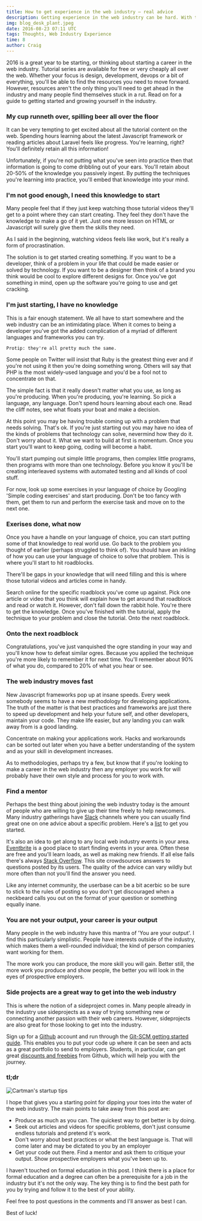 ```yaml
---
title: How to get experience in the web industry – real advice
description: Getting experience in the web industry can be hard. With the right approach and an inquisitive mind getting an opening is easier than you think.
img: blog_desk_plant.jpeg
date: 2016-08-23 07:11 UTC
tags: Thoughts, Web Industry Experience
time: 8
author: Craig
---
```


2016 is a great year to be starting, or thinking about starting a career in the web industry. Tutorial series are available for free or very cheaply all over the web. Whether your focus is design, development, devops or a bit of everything, you'll be able to find the resources you need to move forward. However, resources aren't the only thing you'll need to get ahead in the industry and many people find themselves stuck in a rut. Read on for a guide to getting started and growing yourself in the industry.

### My cup runneth over, spilling beer all over the floor

It can be very tempting to get excited about all the tutorial content on the web. Spending hours learning about the latest Javascript framework or reading articles about Laravel feels like progress. You're learning, right? You'll definitely retain all this information! 

Unfortunately, if you're not putting what you've seen into practice then that information is going to come dribbling out of your ears. You'll retain about 20-50% of the knowledge you passively ingest. By putting the techniques you're learning into practice, you'll embed that knowledge into your mind.

### I'm not good enough, I need this knowledge to start

Many people feel that if they just keep watching those tutorial videos they'll get to a point where they can start creating. They feel they don't have the knowledge to make a go of it yet. Just one more lesson on HTML or Javascript will surely give them the skills they need. 

As I said in the beginning, watching videos feels like work, but it's really a form of procrastination. 

The solution is to get started creating something. If you want to be a developer, think of a problem in your life that could be made easier or solved by technology. If you want to be a designer then think of a brand you think would be cool to explore different designs for. Once you've got something in mind, open up the software you're going to use and get cracking.

### I'm just starting, I have no knowledge

This is a fair enough statement. We all have to start somewhere and the web industry can be an intimidating place. When it comes to being a developer you've got the added complication of a myriad of different languages and frameworks you can try. 

	Protip: they're all pretty much the same. 

Some people on Twitter will insist that Ruby is the greatest thing ever and if you're not using it then you're doing something wrong. Others will say that PHP is the most widely-used language and you'd be a fool not to concentrate on that. 

The simple fact is that it really doesn't matter what you use, as long as you're producing. When you're producing, you're learning. So pick a language, any language. Don't spend hours learning about each one. Read the cliff notes, see what floats your boat and make a decision.

At this point you may be having trouble coming up with a problem that needs solving. That's ok. If you're just starting out you may have no idea of the kinds of problems that technology can solve, nevermind how they do it. Don't worry about it. What we want to build at first is momentum. Once you start you'll want to keep going, coding will become a habit. 

You'll start pumping out simple little programs, then complex little programs, then programs with more than one technology. Before you know it you'll be creating interleaved systems with automated testing and all kinds of cool stuff. 

For now, look up some exercises in your language of choice by Googling 'Simple coding exercises' and start producing. Don't be too fancy with them, get them to run and perform the exercise task and move on to the next one.

### Exerises done, what now

Once you have a handle on your language of choice, you can start putting some of that knowledge to real world use. Go back to the problem you thought of earlier (perhaps struggled to think of). You should have an inkling of how you can use your language of choice to solve that problem. This is where you'll start to hit roadblocks. 

There'll be gaps in your knowledge that will need filling and this is where those tutorial videos and articles come in handy.

Search online for the specific roadblock you've come up against. Pick one article or video that you think will explain how to get around that roadblock and read or watch it. However, don't fall down the rabbit hole. You're there to get the knowledge. Once you've finished with the tutorial, apply the technique to your problem and close the tutorial. Onto the next roadblock. 

### Onto the next roadblock

Congratulations, you've just vanquished the ogre standing in your way and you'll know how to defeat similar ogres. Because you applied the technique you're more likely to remember it for next time. You'll remember about 90% of what you do, compared to 20% of what you hear or see.

### The web industry moves fast

New Javascript frameworks pop up at insane speeds. Every week somebody seems to have a new methodology for developing applications. The truth of the matter is that best practices and frameworks are just there to speed up development and help your future self, and other developers, maintain your code. They make life easier, but any landing you can walk away from is a good landing. 

Concentrate on making your applications work. Hacks and workarounds can be sorted out later when you have a better understanding of the system and as your skill in development increases. 

As to methodologies, perhaps try a few, but know that if you're looking to make a career in the web industry then any employer you work for will probably have their own style and process for you to work with.

### Find a mentor

Perhaps the best thing about joining the web industry today is the amount of people who are willing to give up their time freely to help newcomers. Many industry gatherings have [Slack](https://slack.com/) channels where you can usually find great one on one advice about a specific problem. Here's a [list](http://techbeacon.com/46-slack-groups-developers) to get you started.

It's also an idea to get along to any local web industry events in your area. [Eventbrite](https://www.eventbrite.co.uk/) is a good place to start finding events in your area. Often these are free and you'll learn loads, as well as making new friends. If all else fails there's always [Stack Overflow](http://stackoverflow.com/). This site crowdsources answers to questions posted by its users. The quality of the advice can vary wildly but more often than not you'll find the answer you need. 

Like any internet community, the userbase can be a bit acerbic so be sure to stick to the rules of posting so you don't get discouraged when a neckbeard calls you out on the format of your question or something equally inane.

### You are not your output, your career is your output

Many people in the web industry have this mantra of 'You are your output'. I find this particularly simplistic. People have interests outside of the industry, which makes them a well-rounded individual; the kind of person companies want working for them. 

The more work you can produce, the more skill you will gain. Better still, the more work you produce and show people, the better you will look in the eyes of prospective employers.

### Side projects are a great way to get into the web industry

This is where the notion of a sideproject comes in. Many people already in the industry use sideprojects as a way of trying something new or connecting another passion with their web careers. However, sideprojects are also great for those looking to get into the industry. 

Sign up for a [Github](https://github.com) account and run through the [Git-SCM getting started guide](https://git-scm.com/book/en/v1/Getting-Started). This enables you to put your code up where it can be seen and acts as a great portfolio to send to employers. Students, in particular, can get great [discounts and freebies](https://education.github.com/) from Github, which will help you with the journey.

### tl;dr

![Cartman's startup tips](/img/blog_cartman_startup.png)

I hope that gives you a starting point for dipping your toes into the water of the web industry. The main points to take away from this post are:

- Produce as much as you can. The quickest way to get better is by doing.
- Seek out articles and videos for specific problems, don't just consume endless tutorials and pretend it's work.
- Don't worry about best practices or what the best language is. That will come later and may be dictated to you by an employer
- Get your code out there. Find a mentor and ask them to critique your output. Show prospective employers what you've been up to.

I haven't touched on formal education in this post. I think there is a place for formal education and a degree can often be a prerequisite for a job in the industry but it's not the only way. The key thing is to find the best path for you by trying and follow it to the best of your ability.

Feel free to post questions in the comments and I'll answer as best I can.

Best of luck!